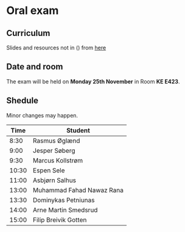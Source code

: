# Oral exam

## Curriculum

Slides and resources not in () from [here](./slides/README.md)

## Date and room

The exam will be held on __Monday 25th November__ in Room __KE E423__.

## Shedule

Minor changes may happen.

| Time | Student |
|------|---------|
| 8:30 | Rasmus Øglænd |
| 9:00 | Jesper Søberg |
| 9:30 | Marcus Kollstrøm |
| 10:30 | Espen Sele |
| 11:00 | Asbjørn Salhus |
| 13:00 | Muhammad Fahad Nawaz Rana |
| 13:30 | Dominykas Petniunas |
| 14:00 | Arne Martin Smedsrud |
| 15:00 | Filip Breivik Gotten |
